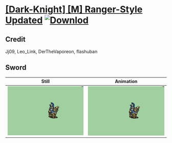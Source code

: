 # [\[Dark-Knight\] \[M\] Ranger-Style Updated](./) [![Downlod](https://img.shields.io/badge/Download--red?style=social&logo=github)](https://minhaskamal.github.io/DownGit/#/home?url=https://github.com/Klokinator/FE-Repo/tree/main/Battle%20Animations%2FMounted%20-%20Valks%2C%20MKs%2C%20Magi%2F%5BDark-Knight%5D%20%5BM%5D%20Ranger-Style%20Updated%2F1.%20Sword)

## Credit

 Jj09, Leo_Link, DerTheVaporeon, flashuban

## Sword

| Still | Animation |
| :---: | :-------: |
| ![Sword still](./Sword_000.png) | ![Sword animation](./Sword.gif) |
